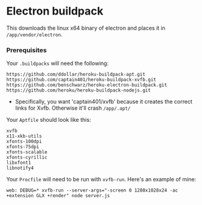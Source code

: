 # Electron buildpack

This downloads the linux x64 binary of electron and places it in `/app/vendor/electron`.

### Prerequisites

Your `.buildpacks` will need the following: 

```
https://github.com/ddollar/heroku-buildpack-apt.git
https://github.com/captain401/heroku-buildpack-xvfb.git
https://github.com/benschwarz/heroku-electron-buildpack.git
https://github.com/heroku/heroku-buildpack-nodejs.git
```

* Specifically, you want 'captain401/xvfb' because it creates the correct links for Xvfb. Otherwise it'll crash `/app/.apt/`

Your `Aptfile` should look like this: 

```
xvfb
x11-xkb-utils
xfonts-100dpi
xfonts-75dpi
xfonts-scalable
xfonts-cyrillic
libxfont1
libnotify4
```

Your `Procfile` will need to be run with `xvfb-run`. Here's an example of mine:

`web: DEBUG=* xvfb-run --server-args="-screen 0 1280x1028x24 -ac +extension GLX +render" node server.js`
